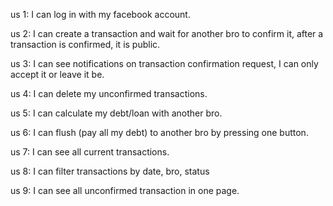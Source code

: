 us 1: I can log in with my facebook account.

us 2: I can create a transaction and wait for another bro to confirm it,
      after a transaction is confirmed, it is public.

us 3: I can see notifications on transaction confirmation request,
      I can only accept it or leave it be.

us 4: I can delete my unconfirmed transactions.

us 5: I can calculate my debt/loan with another bro.

us 6: I can flush (pay all my debt) to another bro by pressing one button.

us 7: I can see all current transactions.

us 8: I can filter transactions by date, bro, status

us 9: I can see all unconfirmed transaction in one page.

